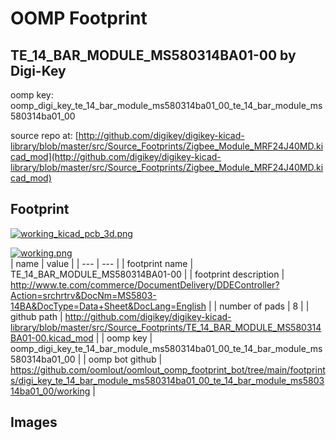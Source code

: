 # OOMP Footprint  
## TE_14_BAR_MODULE_MS580314BA01-00  by Digi-Key  
  
oomp key: oomp_digi_key_te_14_bar_module_ms580314ba01_00_te_14_bar_module_ms580314ba01_00  
  
source repo at: [http://github.com/digikey/digikey-kicad-library/blob/master/src/Source_Footprints/Zigbee_Module_MRF24J40MD.kicad_mod](http://github.com/digikey/digikey-kicad-library/blob/master/src/Source_Footprints/Zigbee_Module_MRF24J40MD.kicad_mod)  
## Footprint  
  
[![working_kicad_pcb_3d.png](working_kicad_pcb_3d_600.png)](working_kicad_pcb_3d.png)  
  
[![working.png](working_600.png)](working.png)  
| name | value | 
| --- | --- | 
| footprint name | TE_14_BAR_MODULE_MS580314BA01-00 | 
| footprint description | http://www.te.com/commerce/DocumentDelivery/DDEController?Action=srchrtrv&DocNm=MS5803-14BA&DocType=Data+Sheet&DocLang=English | 
| number of pads | 8 | 
| github path | http://github.com/digikey/digikey-kicad-library/blob/master/src/Source_Footprints/TE_14_BAR_MODULE_MS580314BA01-00.kicad_mod | 
| oomp key | oomp_digi_key_te_14_bar_module_ms580314ba01_00_te_14_bar_module_ms580314ba01_00 | 
| oomp bot github | https://github.com/oomlout/oomlout_oomp_footprint_bot/tree/main/footprints/digi_key_te_14_bar_module_ms580314ba01_00_te_14_bar_module_ms580314ba01_00/working | 
## Images  
